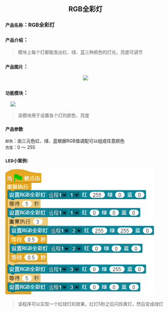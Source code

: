 ## <center> RGB全彩灯 </center>

### ``产品名称``：RGB全彩灯

### ``产品介绍``：
  > 模块上每个灯都能发出红、绿、蓝三种颜色的灯光，亮度可调节

### ``产品图片``：
  <div align="center">
    <img src="../img/sensor/RGB全彩灯/RGBLamp.png" width="500px" ><br>
  </div>

### ``功能模块``：

&nbsp;&nbsp;&nbsp;&nbsp;![](../img/sensor/RGB全彩灯/setRGBLamp.png)  

> 该模块用于设置各个灯的颜色、亮度  

### ``产品参数``

  ``颜色``：由三元色红、绿、蓝根据RGB值调配可以组成任意颜色  
  ``亮度``：0 ～ 255

### ``LED小案例``:

![](../img/sensor/RGBLamp/demo.png)

> 该程序可以实现一个红绿灯的效果，红灯5秒之后闪烁黄灯，然后变成绿灯
